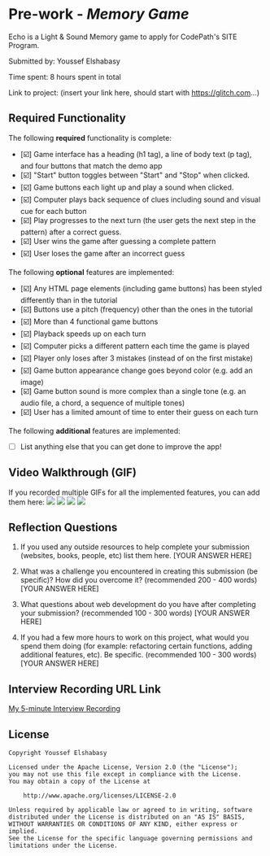 # Pre-work - *Memory Game*

Echo is a Light & Sound Memory game to apply for CodePath's SITE Program. 

Submitted by: Youssef Elshabasy

Time spent: 8 hours spent in total

Link to project: (insert your link here, should start with https://glitch.com...)

## Required Functionality

The following **required** functionality is complete:

* [:ballot_box_with_check:] Game interface has a heading (h1 tag), a line of body text (p tag), and four buttons that match the demo app
* [:ballot_box_with_check:] "Start" button toggles between "Start" and "Stop" when clicked. 
* [:ballot_box_with_check:] Game buttons each light up and play a sound when clicked. 
* [:ballot_box_with_check:] Computer plays back sequence of clues including sound and visual cue for each button
* [:ballot_box_with_check:] Play progresses to the next turn (the user gets the next step in the pattern) after a correct guess. 
* [:ballot_box_with_check:] User wins the game after guessing a complete pattern
* [:ballot_box_with_check:] User loses the game after an incorrect guess

The following **optional** features are implemented:

* [:ballot_box_with_check:] Any HTML page elements (including game buttons) has been styled differently than in the tutorial
* [:ballot_box_with_check:] Buttons use a pitch (frequency) other than the ones in the tutorial
* [:ballot_box_with_check:] More than 4 functional game buttons
* [:ballot_box_with_check:] Playback speeds up on each turn
* [:ballot_box_with_check:] Computer picks a different pattern each time the game is played
* [:ballot_box_with_check:] Player only loses after 3 mistakes (instead of on the first mistake)
* [:ballot_box_with_check:] Game button appearance change goes beyond color (e.g. add an image)
* [:ballot_box_with_check:] Game button sound is more complex than a single tone (e.g. an audio file, a chord, a sequence of multiple tones)
* [:ballot_box_with_check:] User has a limited amount of time to enter their guess on each turn

The following **additional** features are implemented:

- [ ] List anything else that you can get done to improve the app!

## Video Walkthrough (GIF)

If you recorded multiple GIFs for all the implemented features, you can add them here:
![](gif1-link-here)
![](gif2-link-here)
![](gif3-link-here)
![](gif4-link-here)

## Reflection Questions
1. If you used any outside resources to help complete your submission (websites, books, people, etc) list them here. 
[YOUR ANSWER HERE]

2. What was a challenge you encountered in creating this submission (be specific)? How did you overcome it? (recommended 200 - 400 words) 
[YOUR ANSWER HERE]

3. What questions about web development do you have after completing your submission? (recommended 100 - 300 words) 
[YOUR ANSWER HERE]

4. If you had a few more hours to work on this project, what would you spend them doing (for example: refactoring certain functions, adding additional features, etc). Be specific. (recommended 100 - 300 words) 
[YOUR ANSWER HERE]



## Interview Recording URL Link

[My 5-minute Interview Recording](your-link-here)


## License

    Copyright Youssef Elshabasy

    Licensed under the Apache License, Version 2.0 (the "License");
    you may not use this file except in compliance with the License.
    You may obtain a copy of the License at

        http://www.apache.org/licenses/LICENSE-2.0

    Unless required by applicable law or agreed to in writing, software
    distributed under the License is distributed on an "AS IS" BASIS,
    WITHOUT WARRANTIES OR CONDITIONS OF ANY KIND, either express or implied.
    See the License for the specific language governing permissions and
    limitations under the License.